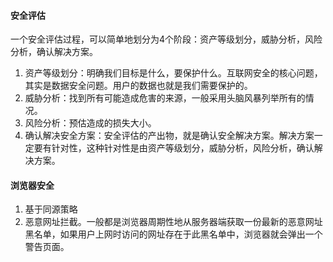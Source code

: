 #### 安全评估
一个安全评估过程，可以简单地划分为4个阶段：资产等级划分，威胁分析，风险分析，确认解决方案。

1. 资产等级划分：明确我们目标是什么，要保护什么。互联网安全的核心问题，其实是数据安全问题。用户的数据也就是我们需要保护的。
2. 威胁分析：找到所有可能造成危害的来源，一般采用头脑风暴列举所有的情况。
3. 风险分析：预估造成的损失大小。
4. 确认解决安全方案：安全评估的产出物，就是确认安全解决方案。解决方案一定要有针对性，这种针对性是由资产等级划分，威胁分析，风险分析，确认解决方案。

#### 浏览器安全
1. 基于同源策略
2. 恶意网址拦截。一般都是浏览器周期性地从服务器端获取一份最新的恶意网址黑名单，如果用户上网时访问的网址存在于此黑名单中，浏览器就会弹出一个警告页面。
